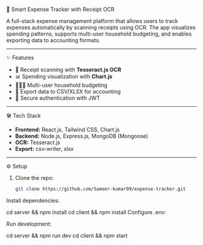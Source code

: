  🧾 Smart Expense Tracker with Receipt OCR

A full-stack expense management platform that allows users to track expenses automatically by scanning receipts using OCR. The app visualizes spending patterns, supports multi-user household budgeting, and enables exporting data to accounting formats.

---

✨ Features
- 📸 Receipt scanning with **Tesseract.js OCR**
- 📊 Spending visualization with **Chart.js**
- 👨‍👩‍👦 Multi-user household budgeting
- 📂 Export data to CSV/XLSX for accounting
- 🔐 Secure authentication with JWT

---

🛠 Tech Stack
- **Frontend:** React.js, Tailwind CSS, Chart.js  
- **Backend:** Node.js, Express.js, MongoDB (Mongoose)  
- **OCR:** Tesseract.js  
- **Export:** csv-writer, xlsx  

---

⚙️ Setup
1. Clone the repo:
   ```bash
   git clone https://github.com/Sameer-kumar99/expense-tracker.git
Install dependencies:

cd server && npm install
cd client && npm install
Configure .env:

Run development:

cd server && npm run dev
cd client && npm start
